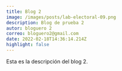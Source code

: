 ```yaml
---
title: Blog 2
image: /images/posts/lab-electoral-09.png
description: Blog de prueba 2
autor: bloguero 2
correo: bloguero2@gmail.com
date: 2022-02-18T14:36:14.214Z
highlight: false
---
```

Esta es la descripción del blog 2.